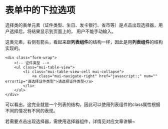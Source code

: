 # 表单中的下拉选项

选择类的表单元素（证件类型、生日、发卡银行、省市等）是点击出现选择器，用户选择后，将结果显示到页面上的，
用户不能手动输入。

这类元素，右侧有箭头，看起来跟**列表组件**的结构一样，因此是用**列表组件**的结构实现的。

```
<div class="form-wrap">
	<!-- 证件类型 -->
	<ul class="mui-table-view"> 
	    <li class="mui-table-view-cell mui-collapse">
	        <a class="mui-navigate-right" href="javascript:;" num="" errortip="请选择证件类型">请选择证件类型</a>
	    </li>
	</ul>
</div>
```

可以看出，这完全就是一个列表的结构，因此可以使用列表组件的class属性根据不同的情况有不同的表现。

若需要点击出现选择器，需使用选择器组件，详情见对应文章讲解~